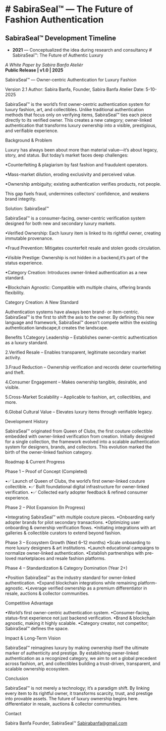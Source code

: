 # # SabiraSeal™ — The Future of Fashion Authentication
## SabiraSeal™ Development Timeline

- **2021** — Conceptualized the idea during research and  consultancy # SabiraSeal™: The Future of Authentic Luxury  

*A White Paper by Sabira Banfa Ateliér*  
**Public Release | v1.0 | 2025**


SabiraSeal™ — Owner-centric Authentication for Luxury Fashion 

Version 2.1
Author: Sabira Banfa, Founder, Sabira Banfa Atelier
Date: 5-10-2025

SabiraSeal™ is the world’s first owner-centric authentication system for luxury fashion, art, and collectibles. Unlike traditional authentication methods that focus only on verifying items, SabiraSeal™ ties each piece directly to its verified owner. This creates a new category; owner-linked authentication that transforms luxury ownership into a visible, prestigious, and verifiable experience.


Background & Problem

Luxury has always been about more than material value—it’s about legacy, story, and status. But today’s market faces deep challenges:

•Counterfeiting & plagiarism by fast fashion and fraudulent operators.

•Mass-market dilution, eroding exclusivity and perceived value.

•Ownership ambiguity; existing authentication verifies products, not people.

This gap fuels fraud, undermines collectors’ confidence, and weakens brand integrity.


Solution: SabiraSeal™

SabiraSeal™ is a consumer-facing, owner-centric verification system designed for both new and secondary luxury markets.
	
•Verified Ownership: Each luxury item is linked to its rightful owner, creating immutable provenance.
	
•Fraud Prevention: Mitigates counterfeit resale and stolen goods circulation.

•Visible Prestige: Ownership is not hidden in a backend,it’s part of the status experience.

•Category Creation: Introduces owner-linked authentication as a new standard.

•Blockchain Agnostic: Compatible with multiple chains, offering brands flexibility.


Category Creation: A New Standard

Authentication systems have always been brand- or item-centric. SabiraSeal™ is the first to shift the axis to the owner. By defining this new language and framework, SabiraSeal™ doesn’t compete within the existing authentication landscape,it creates the landscape.


Benefits
1.Category Leadership – Establishes owner-centric authentication as a luxury standard.

2.Verified Resale – Enables transparent, legitimate secondary market activity.

3.Fraud Reduction – Ownership verification and records deter counterfeiting and theft.

4.Consumer Engagement – Makes ownership tangible, desirable, and visible.

5.Cross-Market Scalability – Applicable to fashion, art, collectibles, and more.

6.Global Cultural Value – Elevates luxury items through verifiable legacy.


Development History

SabiraSeal™ originated from Queen of Clubs, the first couture collectible embedded with owner-linked verification from creation. Initially designed for a single collection, the framework evolved into a scalable authentication system for designers, brands, and collectors. This evolution marked the birth of the owner-linked fashion category.


Roadmap & Current Progress

Phase 1 – Proof of Concept (Completed)

•✅ Launch of Queen of Clubs, the world’s first owner-linked couture collectible.
•✅ Built foundational digital infrastructure for owner-linked verification.
•✅ Collected early adopter feedback & refined consumer experience.


Phase 2 – Pilot Expansion (In Progress)

•Integrating SabiraSeal™ with multiple couture pieces.
•Onboarding early adopter brands for pilot secondary transactions.
•Optimizing user onboarding & ownership verification flows.
•Initiating integrations with art galleries & collectible curators to extend beyond fashion.


Phase 3 – Ecosystem Growth (Next 6–12 months)
•Scale onboarding to more luxury designers & art institutions.
•Launch educational campaigns to normalize owner-linked authentication.
•Establish partnerships with pre-loved marketplaces and resale fashion platforms.


Phase 4 – Standardization & Category Domination (Year 2+)

•Position SabiraSeal™ as the industry standard for owner-linked authentication.
•Expand blockchain integrations while remaining platform-agnostic.
•Leverage verified ownership as a premium differentiator in resale, auctions & collector communities.


Competitive Advantage

•World’s first owner-centric authentication system.
•Consumer-facing, status-first experience not just backend verification.
•Brand & blockchain agnostic, making it highly scalable.
•Category creator, not competitor; SabiraSeal™ defines the space.


Impact & Long-Term Vision

SabiraSeal™ reimagines luxury by making ownership itself the ultimate marker of authenticity and prestige. By establishing owner-linked authentication as a recognized category, we aim to set a global precedent across fashion, art, and collectibles building a trust-driven, transparent, and scalable ownership ecosystem.


Conclusion

SabiraSeal™ is not merely a technology; it’s a paradigm shift. By linking every item to its rightful owner, it transforms scarcity, trust, and prestige into provable assets. The future of luxury ownership begins here.
 differentiator in resale, auctions & collector communities.


Contact

Sabira Banfa
Founder, SabiraSeal™
Sabirabanfa@gmail.com

